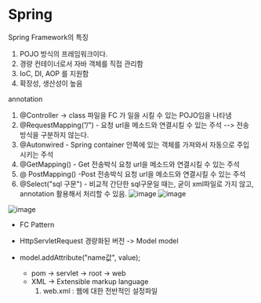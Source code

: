 # Spring

Spring Framework의 특징

1. POJO 방식의 프레임워크이다.
2. 경량 컨테이너로서 자바 객체를 직접 관리함
3. IoC, DI, AOP 를 지원함
4. 확장성, 생산성이 높음

annotation
1. @Controller → class 파일을 FC 가 일을 시킬 수 있는 POJO임을 나타냄
2. @RequestMapping(”/”) - 요청 url을 메소드와 연결시킬 수 있는 주석 --> 전송방식을 구분하지 않는다.
3. @Autonwired - Spring container 안쪽에 있는 객체를 가져와서 자동으로 주입시키는 주석
4. @GetMapping() - Get 전송박식 요청 url을 메소드와 연결시킬 수 있는 주석
5. @ PostMapping() -Post 전송박식 요청 url을 메소드와 연결시킬 수 있는 주석
6. @Select("sql 구문") - 비교적 간단한 sql구문일 때는, 굳이 xml파일로 가지 않고, annotation 활용해서 처리할 수 있음.
![image](https://github.com/yusuyeon1111/Spring/assets/142488306/c776a28f-5b95-4912-92bf-cafa3bca3deb)
![image](https://github.com/yusuyeon1111/Spring/assets/142488306/76a3e07b-fa63-4a31-8c30-a5291e43cfb2)

![image](https://github.com/yusuyeon1111/Spring/assets/142488306/190eaa47-74cf-42af-93d0-e8534b94c271)
- FC Pattern
- HttpServletRequest 경량화된 버전 -> Model model
- model.addAttribute("name값", value);

  - pom -> servlet -> root -> web
  - XML -> Extensible markup language
    1. web.xml : 웹에 대한 전반적인 설정파일
   

